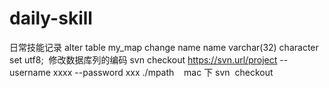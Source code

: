 # daily-skill
日常技能记录
alter table my_map change name name varchar(32) character set utf8;  修改数据库列的编码
svn checkout https://svn.url/project --username xxxx --password xxx ./mpath    mac 下 svn  checkout
